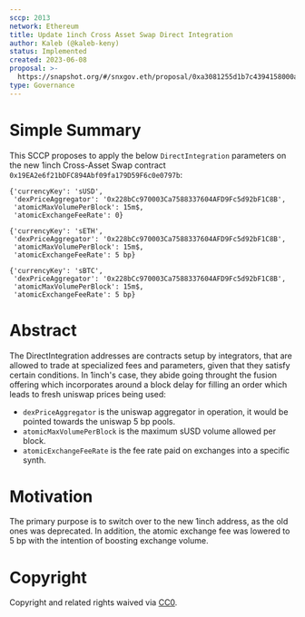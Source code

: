 ```yaml
---
sccp: 2013
network: Ethereum
title: Update 1inch Cross Asset Swap Direct Integration
author: Kaleb (@kaleb-keny)
status: Implemented
created: 2023-06-08
proposal: >-
  https://snapshot.org/#/snxgov.eth/proposal/0xa3081255d1b7c4394158000a376697d3fd935f72e7a0565990f0a97748aaf8e3
type: Governance
---
```


# Simple Summary

This SCCP proposes to apply the below `DirectIntegration` parameters on the new 1inch Cross-Asset Swap contract `0x19EA2e6f21bDFC894Abf09fa179D59F6c0e0797b`:

```
{'currencyKey': 'sUSD',
 'dexPriceAggregator': '0x228bCc970003Ca7588337604AFD9Fc5d92bF1C8B',
 'atomicMaxVolumePerBlock': 15m$,
 'atomicExchangeFeeRate': 0}

{'currencyKey': 'sETH',
 'dexPriceAggregator': '0x228bCc970003Ca7588337604AFD9Fc5d92bF1C8B',
 'atomicMaxVolumePerBlock': 15m$,
 'atomicExchangeFeeRate': 5 bp}

{'currencyKey': 'sBTC',
 'dexPriceAggregator': '0x228bCc970003Ca7588337604AFD9Fc5d92bF1C8B',
 'atomicMaxVolumePerBlock': 15m$,
 'atomicExchangeFeeRate': 5 bp}
```

# Abstract

The DirectIntegration addresses are contracts setup by integrators, that are allowed to trade at specialized fees and parameters, given that they satisfy certain conditions. In 1inch's case, they abide going throught the fusion offering which incorporates around a block delay for filling an order which leads to fresh uniswap prices being used:
- `dexPriceAggregator` is the uniswap aggregator in operation, it would be pointed towards the uniswap 5 bp pools.
- `atomicMaxVolumePerBlock` is the maximum sUSD volume allowed per block.
- `atomicExchangeFeeRate` is the fee rate paid on exchanges into a specific synth.

# Motivation

The primary purpose is to switch over to the new 1inch address, as the old ones was deprecated. In addition, the atomic exchange fee was lowered to 5 bp with the intention of boosting exchange volume.

# Copyright

Copyright and related rights waived via [CC0](https://creativecommons.org/publicdomain/zero/1.0/).
